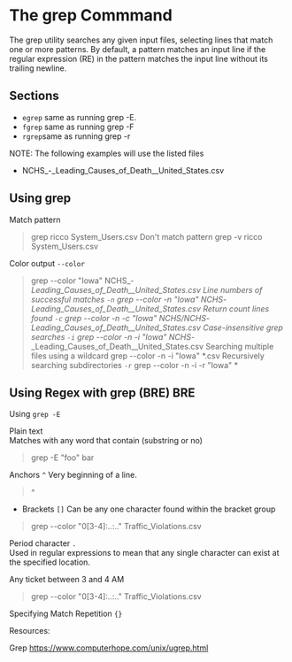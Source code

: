 # The grep Commmand

The grep utility searches any given input files, selecting lines that match one or more patterns.  By default, a pattern matches an input line if the regular expression (RE) in the pattern matches the input line without its trailing newline. 

## Sections

- `egrep` same as running grep -E.
- `fgrep` same as running grep -F
- `rgrep`same as running grep -r

NOTE: The following examples will use the listed files

- NCHS_-_Leading_Causes_of_Death__United_States.csv

## Using grep

Match pattern
> grep ricco System_Users.csv
Don't match pattern
> grep -v ricco System_Users.csv

Color output `--color`
> grep --color "Iowa" NCHS_-_Leading_Causes_of_Death__United_States.csv
Line numbers of successful matches `-n`
> grep --color -n "Iowa" NCHS_-_Leading_Causes_of_Death__United_States.csv
Return count lines found `-c`
> grep --color -n -c "Iowa" NCHS/NCHS_-_Leading_Causes_of_Death__United_States.csv
Case-insensitive grep searches `-i`
> grep --color -n -i "Iowa" NCHS_-_Leading_Causes_of_Death__United_States.csv
Searching multiple files using a wildcard
> grep --color -n -i "Iowa" *.csv
Recursively searching subdirectories `-r`
> grep --color -n -i -r "Iowa" *

## Using Regex with grep (BRE) BRE

Using `grep -E`

Plain text  
Matches with any word that contain (substring or no)
> grep -E "foo" bar

Anchors `^`
Very beginning of a line.
> ^

- Brackets `[]`
Can be any one character found within the bracket group

> grep --color "0[3-4]:..:.." Traffic_Violations.csv

Period character `.`  
Used in regular expressions to mean that any single character can exist at the specified location.

Any ticket between 3 and 4 AM
> grep --color "0[3-4]:..:.." Traffic_Violations.csv

Specifying Match Repetition `{}`

Resources:

Grep
https://www.computerhope.com/unix/ugrep.html